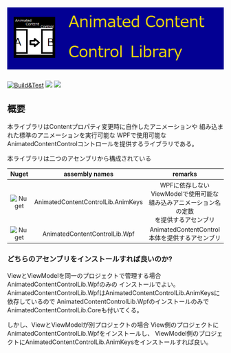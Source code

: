 # ![Header](./Img/Header.png)

[![Build&Test](https://github.com/StdEnku/AnimatedContentControlLib/actions/workflows/Build&Test.yml/badge.svg)](https://github.com/StdEnku/AnimatedContentControlLib/actions/workflows/Build&Test.yml) <img src="https://img.shields.io/badge/6-Dot%20net-5C2D91.svg?logo=dot-net&style=popout"> <img src="https://img.shields.io/badge/-MIT%20License-666666.svg?logo=&style=popout-square">

## 概要

本ライブラリはContentプロパティ変更時に自作したアニメーションや 組み込まれた標準のアニメーションを実行可能な WPFで使用可能なAnimatedContentControlコントロールを提供するライブラリである。

本ライブラリは二つのアセンブリから構成されている

|                            Nuget                             |           assembly names           |                           remarks                            |
| :----------------------------------------------------------: | :--------------------------------: | :----------------------------------------------------------: |
| ![Nuget](https://img.shields.io/nuget/dt/AnimatedContentControlLib.Core?logo=nuget&style=social) | AnimatedContentControlLib.AnimKeys | WPFに依存しないViewModelで使用可能な<br/>組み込みアニメーション名の定数<br/>を提供するアセンブリ |
| ![Nuget](https://img.shields.io/nuget/dt/AnimatedContentControlLib.Wpf?logo=nuget&style=social) |   AnimatedContentControlLib.Wpf    |        AnimatedContentControl本体を提供するアセンブリ        |

### どちらのアセンブリをインストールすれば良いのか?

ViewとViewModelを同一のプロジェクトで管理する場合AnimatedContentControlLib.Wpfのみの インストールでよい。 AnimatedContentControlLib.WpfはAnimatedContentControlLib.AnimKeysに依存しているので AnimatedContentControlLib.WpfのインストールのみでAnimatedContentControlLib.Coreも付いてくる。

しかし、ViewとViewModelが別プロジェクトの場合 View側のプロジェクトにAnimatedContentControlLib.Wpfをインストールし、 ViewModel側のプロジェクトにAnimatedContentControlLib.AnimKeysをインストールすれば良い。
